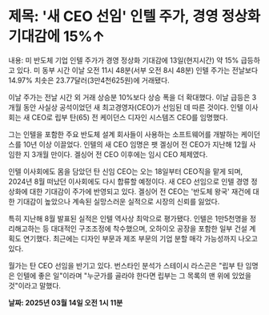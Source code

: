 # **제목: '새 CEO 선임' 인텔 주가, 경영 정상화 기대감에 15%↑**

  내용: 미 반도체 기업 인텔 주가가 경영 정상화 기대감에 13일(현지시간) 약 15% 급등하고 있다. 미 동부 시간 이날 오전 11시 48분(서부 오전 8시 48분) 인텔 주가는 전날보다 14.97% 치솟은 23.77달러(3만4천625원)에 거래됐다.

이날 주가는 전날 시간 외 거래 상승분 10%보다 상승 폭을 더 확대했다. 이날 급등은 3개월 동안 사실상 공석이었던 새 최고경영자(CEO)가 선임된 데 따른 것이다. 인텔 이사회는 새 CEO로 립부 탄(65) 전 케이던스 디자인 시스템즈 CEO를 임명했다. 

그는 인텔을 포함한 주요 반도체 설계 회사들이 사용하는 소프트웨어를 개발하는 케이던스를 10년 이상 이끌었다. 인텔의 새 CEO 임명은 팻 겔싱어 전 CEO가 지난해 12월 사임한 지 3개월 만이다. 겔싱어 전 CEO 이후에는 임시 CEO 체제였다.

인텔 이사회에도 몸을 담았던 탄 신임 CEO는 오는 18일부터 CEO직을 맡게 되며, 2024년 8월 떠났던 이사회에도 다시 합류할 예정이다. 새 CEO 선임으로 인텔 경영 정상화에 대한 기대감이 주가에 반영되고 있다. 겔싱어 전 CEO는 '반도체 왕국' 재건에 대한 기대감이 높았으나 계속된 실망스러운 실적으로 시장의 신뢰를 잃었다.

특히 지난해 8월 발표된 실적은 인텔 역사상 최악으로 평가됐다. 인텔은 1만5천명을 정리해고하는 등 대대적인 구조조정에 착수했으며, 오하이오 공장을 포함한 일부 건설 계획도 연기했다. 최근에는 디자인 부문과 제조 부문의 기업 분할 매각 가능성까지 나오고 있다.

월가는 탄 CEO 선임을 반기고 있다. 번스타인 분석가 스테이시 라스곤은 "립부 탄 임명은 인텔에 좋은 일"이라며 "누군가를 골라야 한다면 립부는 그 목록의 맨 위에 있었을 것"이라고 말했다.

  **날짜: 2025년 03월 14일 오전 1시 11분**
